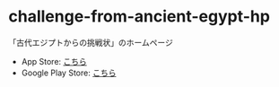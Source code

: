 # challenge-from-ancient-egypt-hp
「古代エジプトからの挑戦状」のホームページ

* App Store: [こちら]()
* Google Play Store: [こちら]()
